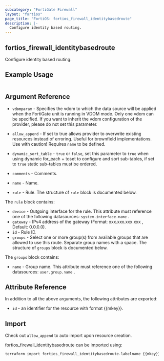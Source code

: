 ```yaml
---
subcategory: "FortiGate Firewall"
layout: "fortios"
page_title: "FortiOS: fortios_firewall_identitybasedroute"
description: |-
  Configure identity based routing.
---
```


## fortios_firewall_identitybasedroute
Configure identity based routing.

## Example Usage

```hcl

```

## Argument Reference
* `vdomparam` - Specifies the vdom to which the data source will be applied when the FortiGate unit is running in VDOM mode. Only one vdom can be specified. If you want to inherit the vdom configuration of the provider, please do not set this parameter.
* `allow_append` - If set to true allows provider to overwrite existing resources instead of erroring. Useful for brownfield implementations. Use with caution! Requires `name` to be defined.
* `dynamic_sort_table` - `true` or `false`, set this parameter to `true` when using dynamic for_each + toset to configure and sort sub-tables, if set to `true` static sub-tables must be ordered.

* `comments` - Comments.
* `name` - Name.
* `rule` - Rule. The structure of `rule` block is documented below.

The `rule` block contains:

* `device` - Outgoing interface for the rule. This attribute must reference one of the following datasources: `system.interface.name` .
* `gateway` - IPv4 address of the gateway (Format: xxx.xxx.xxx.xxx , Default: 0.0.0.0).
* `id` - Rule ID.
* `groups` - Select one or more group(s) from available groups that are allowed to use this route. Separate group names with a space. The structure of `groups` block is documented below.

The `groups` block contains:

* `name` - Group name. This attribute must reference one of the following datasources: `user.group.name` .

## Attribute Reference

In addition to all the above arguments, the following attributes are exported:
* `id` - an identifier for the resource with format {{mkey}}.

## Import

Check out `allow_append` to auto import upon resource creation.

fortios_firewall_identitybasedroute can be imported using:
```sh
terraform import fortios_firewall_identitybasedroute.labelname {{mkey}}
```
